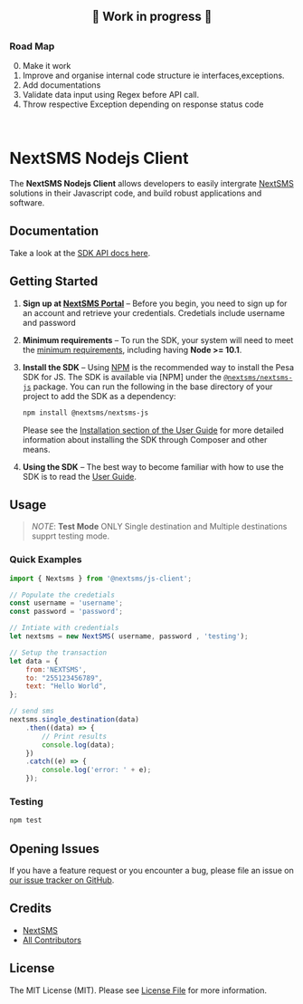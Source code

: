 <h2 align="center"> 🚧 Work in progress 🚧<h2>


### Road Map 

0. Make it work
1. Improve and organise internal code structure ie interfaces,exceptions.
2. Add documentations
3. Validate data input using Regex before API call.
4. Throw respective Exception depending on response status code
 
<br>

# NextSMS Nodejs Client


The **NextSMS Nodejs Client** allows developers to easily intergrate [NextSMS](https://nextsms.co.tz/) solutions in their Javascript code, and build robust applications and software.


## Documentation

Take a look at the [SDK API docs here](https://nextsms-js.netlify.app/).

## Getting Started

1. **Sign up at [NextSMS Portal](https://nextsms.co.tz/)** – Before you begin, you need to sign up for an account and retrieve your credentials.
    Credetials include username and password

2. **Minimum requirements** – To run the SDK, your system will need to meet the
   [minimum requirements](https://nextsms-js.netlify.app/docs/requirements.html), including having **Node >= 10.1**.
4. **Install the SDK** – Using [NPM](https://www.npmjs.com/) is the recommended way to install the
   Pesa SDK for JS. The SDK is available via [NPM] under the
   [`@nextsms/nextsms-js`](https://www.npmjs.com/package/@nextsms/nextsms-js) package. You can run the following in the base directory of your project to add the SDK as a dependency:
    ```sh
    npm install @nextsms/nextsms-js
    ```
    Please see the
    [Installation section of the User Guide](https://nextsms-js.netlify.app/docs/installation.html) for more
    detailed information about installing the SDK through Composer and other
    means.
4. **Using the SDK** – The best way to become familiar with how to use the SDK
   is to read the [User Guide](https://nextsms-js.netlify.app/docs/guide.html).


## Usage

> *NOTE*: 
> **Test Mode** ONLY Single destination and  Multiple destinations supprt testing mode.


### Quick Examples

```js
import { Nextsms } from '@nextsms/js-client';

// Populate the credetials
const username = 'username';
const password = 'password';

// Intiate with credentials
let nextsms = new NextSMS( username, password , 'testing');

// Setup the transaction
let data = {
    from:'NEXTSMS',
    to: "255123456789",
    text: "Hello World",    
};

// send sms
nextsms.single_destination(data)
    .then((data) => {
        // Print results
        console.log(data);
    })
    .catch((e) => {
        console.log('error: ' + e);
    });
```

### Testing

```bash
npm test
```

## Opening Issues

If you have a feature request or you encounter a bug, please file an issue on [our issue tracker on GitHub](https://github.com/nextsms/js-client/issues).


## Credits

-   [NextSMS](https://github.com/nextsms)
-   [All Contributors](../../contributors)

## License

The MIT License (MIT). Please see [License File](LICENSE.md) for more information.
